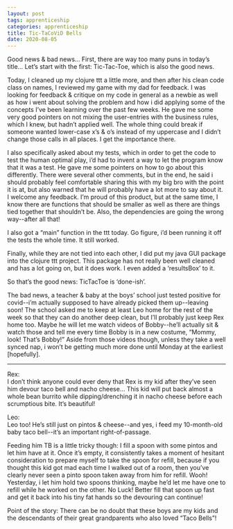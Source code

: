 ```yaml
---
layout: post 
tags: apprenticeship
categories: apprenticeship
title: Tic-TaCoViD Bells
date: 2020-08-05
---
```


Good news & bad news…  First, there are way too many puns in today’s title…  Let’s start with the first: Tic-Tac-Toe, which is also the good news.

Today, I cleaned up my clojure ttt a little more, and then after his clean code class on names, I reviewed my game with my dad for feedback.  I was looking for feedback & critique on my code in general as a newbie as well as how i went about solving the problem and how i did applying some of the concepts I’ve been learning over the past few weeks.  He gave me some very good pointers on not mixing the user-entries with the business rules, which I knew, but hadn’t applied well. The whole thing could break if someone wanted lower-case x’s & o’s instead of my uppercase and I didn’t change those calls in all places.  I get the importance there.

I also specifically asked about my tests, which in order to get the code to test the human optimal play, i’d had to invent a way to let the program know that it was a test.  He gave me some pointers on how to go about this differently.   There were several other comments, but in the end, he said i should probably feel comfortable sharing this with my big bro with the point it is at, but also warned that he will probably have a lot more to say about it.  I welcome any feedback.  I’m proud of this product, but at the same time, I know there are functions that should be smaller as well as there are things tied together that shouldn’t be.  Also, the dependencies are going the wrong way--after all that!

I also got a “main” function in the ttt today.  Go figure, i’d been running it off the tests the whole time.  It still worked.

Finally, while they are not tied into each other, I did put my java GUI package into the clojure ttt project.  This package has not really been well cleaned and has a lot going on, but it does work.  I even added a ‘resultsBox’ to it.

So that’s the good news:  TicTacToe is ‘done-ish’.  

The bad news, a teacher & baby at the boys’ school just tested positive for covid--i’m actually supposed to have already picked them up--leaving soon!  The school asked me to keep at least Leo home for the rest of the week so that they can do another deep clean, but  I’ll probably just keep Rex home too.  Maybe he will let me watch videos of Bobby--he’ll actually sit & watch those and tell me every time Bobby is in a new costume, “Mommy, look!  That’s Bobby!”  Aside from those videos though, unless they take a well synced nap, i won’t be getting much more done until Monday at the earliest [hopefully].

***
Rex:  
I don’t think anyone could ever deny that Rex is my kid after they’ve seen him devour taco bell and nacho cheese…  This kid will put back almost a whole bean burrito while dipping/drenching it in nacho cheese before each scrumptious bite.  It’s beautiful!

Leo:  
Leo too!  He’s still just on pintos & cheese--and yes, i feed my 10-month-old baby taco bell--it’s an important right-of-passage.  

Feeding him TB is a little tricky though:  I fill a spoon with some pintos and let him have at it.  Once it’s empty, it consistently takes a moment of hesitant consideration to prepare myself to take the spoon for refill, because if you thought this kid got mad each time I walked out of a room, then you’ve clearly never seen a pinto spoon taken away from him for refill.  Wooh!  Yesterday, i let him hold two spoons thinking, maybe he’d let me have one to refill while he worked on the other.  No Luck!  Better fill that spoon up fast and get it back into his tiny fat hands so the devouring can continue!

Point of the story: There can be no doubt that these boys are my kids and the descendants of their great grandparents who also loved “Taco Bells”!
